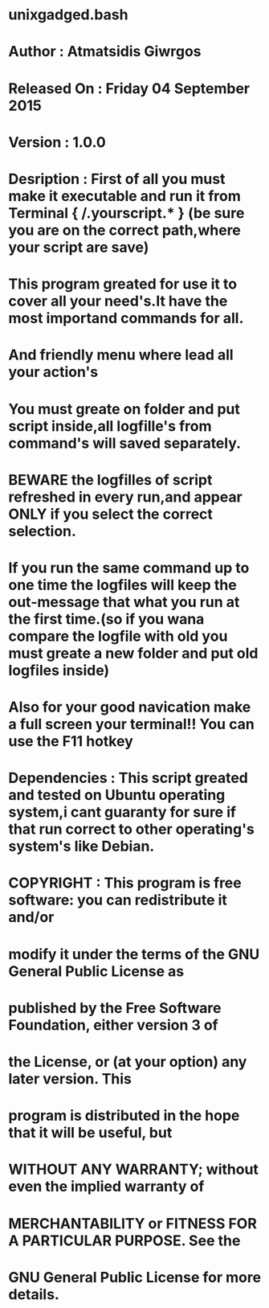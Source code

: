 # unixgadged.bash 
# Author       : Atmatsidis Giwrgos                                            
# Released On  : Friday 04 September 2015                                      
# Version      : 1.0.0                                                         
# Desription   : First of all you must make it executable and run it from Terminal  { /.yourscript.* } (be sure you are on the correct path,where your script are save)
#                This program greated for use it to cover all your need's.It have the most importand commands for all.
#                And friendly menu where lead all your action's
#                You must greate on folder and put script inside,all logfille's from command's will saved separately.
#                BEWARE the logfilles of script refreshed in every run,and appear ONLY if you select the correct selection.
#                If you run the same command up to one time the logfiles will keep the out-message that what you run at the first time.(so if you wana compare the logfile with old you must greate a new folder and put old logfiles inside)
#                Also for your good navication make a full screen your terminal!! You can use the F11 hotkey
#
# Dependencies : This script greated and tested on Ubuntu operating system,i cant guaranty for sure if that run correct to other operating's system's like Debian.                             
#                                                                               
# COPYRIGHT    : This program is free software: you can redistribute it and/or 
#                modify it under the terms of the GNU General Public License as
#                published by the Free Software Foundation, either version 3 of
#                the License, or (at your option) any later version. This      
#                program is distributed in the hope that it will be useful, but
#                WITHOUT ANY WARRANTY; without even the implied warranty of    
#                MERCHANTABILITY or FITNESS FOR A PARTICULAR PURPOSE.  See the 
#                GNU General Public License for more details.                  
